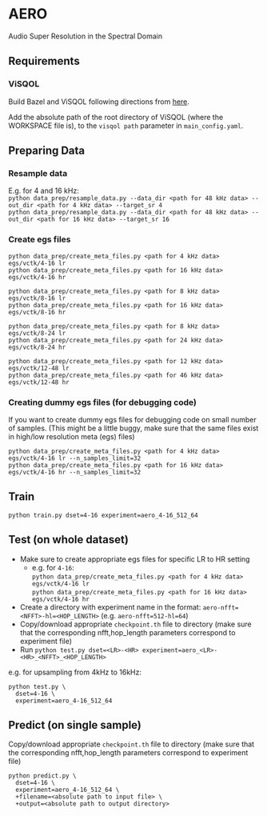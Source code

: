 # AERO
Audio Super Resolution in the Spectral Domain

## Requirements

### ViSQOL

Build Bazel and ViSQOL following directions from [here](https://github.com/google/visqol#build).

Add the absolute path of the root directory of ViSQOL (where the WORKSPACE file is), to the `visqol path` parameter in 
`main_config.yaml`.
## Preparing Data

### Resample data

E.g. for 4 and 16 kHz: \
`python data_prep/resample_data.py --data_dir <path for 48 kHz data> --out_dir <path for 4 kHz data> --target_sr 4` \
`python data_prep/resample_data.py --data_dir <path for 48 kHz data> --out_dir <path for 16 kHz data> --target_sr 16` 

### Create egs files

`python data_prep/create_meta_files.py <path for 4 kHz data> egs/vctk/4-16 lr` \
`python data_prep/create_meta_files.py <path for 16 kHz data> egs/vctk/4-16 hr`

`python data_prep/create_meta_files.py <path for 8 kHz data> egs/vctk/8-16 lr` \
`python data_prep/create_meta_files.py <path for 16 kHz data> egs/vctk/8-16 hr`

`python data_prep/create_meta_files.py <path for 8 kHz data> egs/vctk/8-24 lr` \
`python data_prep/create_meta_files.py <path for 24 kHz data> egs/vctk/8-24 hr`

`python data_prep/create_meta_files.py <path for 12 kHz data> egs/vctk/12-48 lr` \
`python data_prep/create_meta_files.py <path for 46 kHz data> egs/vctk/12-48 hr`

### Creating dummy egs files (for debugging code)
If you want to create dummy egs files for debugging code on small number of samples.
(This might be a little buggy, make sure that the same files exist in high/low resolution meta (egs) files)

`python data_prep/create_meta_files.py <path for 4 kHz data> egs/vctk/4-16 lr --n_samples_limit=32` \
`python data_prep/create_meta_files.py <path for 16 kHz data> egs/vctk/4-16 hr --n_samples_limit=32`

## Train

```
python train.py dset=4-16 experiment=aero_4-16_512_64
```

## Test (on whole dataset)

- Make sure to create appropriate egs files for specific LR to HR setting
   - e.g. for `4-16`:  
       `python data_prep/create_meta_files.py <path for 4 kHz data> egs/vctk/4-16 lr` \
       `python data_prep/create_meta_files.py <path for 16 kHz data> egs/vctk/4-16 hr`
- Create a directory with experiment name in the format: `aero-nfft=<NFFT>-hl=<HOP_LENGTH>` (e.g. `aero-nfft=512-hl=64`)
- Copy/download appropriate `checkpoint.th` file to directory (make sure that the corresponding nfft,hop_length parameters correspond to experiment file)
- Run `python test.py dset=<LR>-<HR> experiment=aero_<LR>-<HR>_<NFFT>_<HOP_LENGTH>`

e.g. for upsampling from 4kHz to 16kHz:

```
python test.py \
  dset=4-16 \
  experiment=aero_4-16_512_64
```

## Predict (on single sample)

Copy/download appropriate `checkpoint.th` file to directory (make sure that the corresponding nfft,hop_length parameters
correspond to experiment file)

```
python predict.py \
  dset=4-16 \
  experiment=aero_4-16_512_64 \
  +filename=<absolute path to input file> \
  +output=<absolute path to output directory>
```